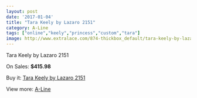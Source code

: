 ```yaml
---
layout: post
date: '2017-01-04'
title: "Tara Keely by Lazaro 2151"
category: A-Line
tags: ["online","keely","princess","custom","tara"]
image: http://www.extralace.com/874-thickbox_default/tara-keely-by-lazaro-2151.jpg
---
```

Tara Keely by Lazaro 2151

On Sales: **$415.98**
<a href="https://www.extralace.com/a-line/414-tara-keely-by-lazaro-2151.html"><amp-img layout="responsive" width="600" height="600" src="//www.extralace.com/874-thickbox_default/tara-keely-by-lazaro-2151.jpg" alt="Tara Keely by Lazaro 2151 0" /></a>
<a href="https://www.extralace.com/a-line/414-tara-keely-by-lazaro-2151.html"><amp-img layout="responsive" width="600" height="600" src="//www.extralace.com/875-thickbox_default/tara-keely-by-lazaro-2151.jpg" alt="Tara Keely by Lazaro 2151 1" /></a>

Buy it: [Tara Keely by Lazaro 2151](https://www.extralace.com/a-line/414-tara-keely-by-lazaro-2151.html "Tara Keely by Lazaro 2151")

View more: [A-Line](https://www.extralace.com/2-a-line "A-Line")